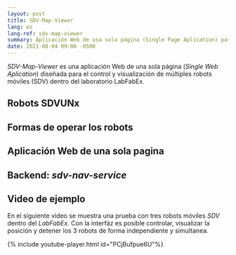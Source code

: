 ```yaml
---
layout: post
title: SDV-Map-Viewer
lang: es
lang-ref: sdv-map-viewer
summary: Aplicación Web de usa sola página (Single Page Aplication) para el control y visualización de múltiples robots móviles en modo remoto.
date: 2021-08-04 09:00 -0500
---
```


*SDV-Map-Viewer* es una aplicación Web de una sola página (*Single Web Aplication*) diseñada para el control y visualización de múltiples robots móviles (SDV) dentro del laboratorio LabFabEx.

## Robots SDVUNx

## Formas de operar los robots

## Aplicación Web de una sola pagina

## Backend: *sdv-nav-service*

## Video de ejemplo
En el siguiente video se muestra una prueba con tres robots móviles *SDV* dentro del *LabFabEx*. Con la interfáz es posible controlar, visualizar la posición y detener los 3 robots de forma independiente y simultanea.

{% include youtube-player.html id="PCjBufpue6U"%}
